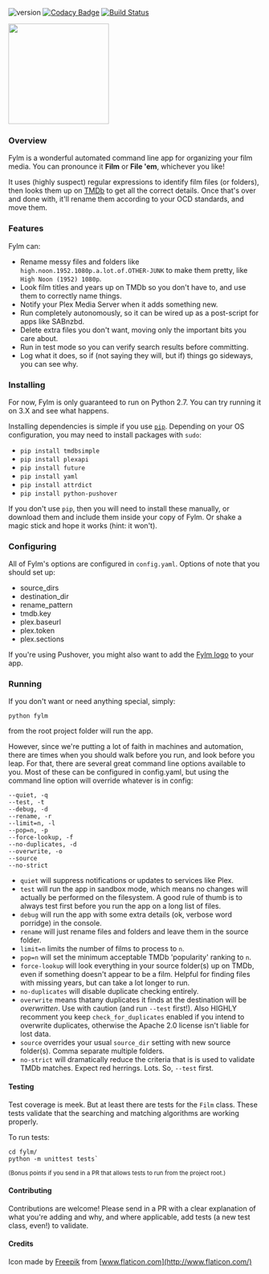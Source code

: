 ![version](https://img.shields.io/badge/version-0.2.0--alpha-orange.svg) [![Codacy Badge](https://api.codacy.com/project/badge/Grade/8fcfaf45a6494aedb4b0340461c2b79b)](https://www.codacy.com/app/brandonscript/fylm) [![Build Status](https://travis-ci.org/brandonscript/fylm.svg?branch=master)](https://travis-ci.org/brandonscript/fylm)

<img src="https://i.imgur.com/X53grFH.png" width="200">

### Overview

Fylm is a wonderful automated command line app for organizing your film media. You can pronounce it **Film** or **File 'em**, whichever you like!

It uses (highly suspect) regular expressions to identify film files (or folders), then looks them up on [TMDb](https://www.themoviedb.org) to get all the correct details. Once that's over and done with, it'll rename them according to your OCD standards, and move them.

### Features

Fylm can:

- Rename messy files and folders like `high.noon.1952.1080p.a.lot.of.OTHER-JUNK` to make them pretty, like `High Noon (1952) 1080p`.
- Look film titles and years up on TMDb so you don't have to, and use them to correctly name things.
- Notify your Plex Media Server when it adds something new.
- Run completely autonomously, so it can be wired up as a post-script for apps like SABnzbd.
- Delete extra files you don't want, moving only the important bits you care about.
- Run in test mode so you can verify search results before committing.
- Log what it does, so if (not saying they will, but if) things go sideways, you can see why.

### Installing

For now, Fylm is only guaranteed to run on Python 2.7. You can try running it on 3.X and see what happens.

Installing dependencies is simple if you use [`pip`](https://pip.pypa.io/en/stable/installing/). Depending on your OS configuration, you may need to install packages with `sudo`:

- `pip install tmdbsimple`
- `pip install plexapi`
- `pip install future`
- `pip install yaml`
- `pip install attrdict`
- `pip install python-pushover`

If you don't use `pip`, then you will need to install these manually, or download them and include them inside your copy of Fylm. Or shake a magic stick and hope it works (hint: it won't).

### Configuring

All of Fylm's options are configured in `config.yaml`. Options of note that you should set up:

- source_dirs
- destination_dir
- rename_pattern
- tmdb.key
- plex.baseurl
- plex.token
- plex.sections

If you're using Pushover, you might also want to add the [Fylm logo](https://imgur.com/a/wm3LS) to your app.

### Running

If you don't want or need anything special, simply:

    python fylm

from the root project folder will run the app.

However, since we're putting a lot of faith in machines and automation, there are times when you should walk before you run, and look before you leap. For that, there are several great command line options available to you. Most of these can be configured in config.yaml, but using the command line option will override whatever is in config:

    --quiet, -q
    --test, -t
    --debug, -d
    --rename, -r
    --limit=n, -l
    --pop=n, -p
    --force-lookup, -f
    --no-duplicates, -d
    --overwrite, -o
    --source
    --no-strict
	
- `quiet` will suppress notifications or updates to services like Plex.
- `test` will run the app in sandbox mode, which means no changes will actually be performed on the filesystem. A good rule of thumb is to always test first before you run the app on a long list of files.
- `debug` will run the app with some extra details (ok, verbose word porridge) in the console.
- `rename` will just rename files and folders and leave them in the source folder.
- `limit=n` limits the number of films to process to `n`.
- `pop=n` will set the minimum acceptable TMDb 'popularity' ranking to `n`.
- `force-lookup` will look everything in your source folder(s) up on TMDb, even if something doesn't appear to be a film. Helpful for finding files with missing years, but can take a lot longer to run.
- `no-duplicates` will disable duplicate checking entirely.
- `overwrite` means thatany duplicates it finds at the destination will be *overwritten*. Use with caution (and run `--test` first!). Also HIGHLY recomment you keep `check_for_duplicates` enabled if you intend to overwrite duplicates, otherwise the Apache 2.0 license isn't liable for lost data.
- `source` overrides your usual `source_dir` setting with new source folder(s). Comma separate multiple folders.
- `no-strict` will dramatically reduce the criteria that is is used to validate TMDb matches. Expect red herrings. Lots. So, `--test` first.

#### Testing

Test coverage is meek. But at least there are tests for the `Film` class. These tests validate that the searching and matching algorithms are working properly.

To run tests:

    cd fylm/
    python -m unittest tests`

<sub>(Bonus points if you send in a PR that allows tests to run from the project root.)</sub>

#### Contributing

Contributions are welcome! Please send in a PR with a clear explanation of what you're adding and why, and where applicable, add tests (a new test class, even!) to validate.

#### Credits

Icon made by [Freepik](https://www.flaticon.com/authors/freepik) from [www.flaticon.com](http://www.flaticon.com/)